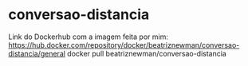 # conversao-distancia
Link do Dockerhub com a imagem feita por mim: https://hub.docker.com/repository/docker/beatriznewman/conversao-distancia/general
docker pull beatriznewman/conversao-distancia
